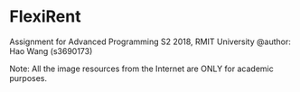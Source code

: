 # FlexiRent

Assignment for Advanced Programming
S2 2018, RMIT University
@author: Hao Wang (s3690173)


Note: All the image resources from the Internet are ONLY for academic purposes.
